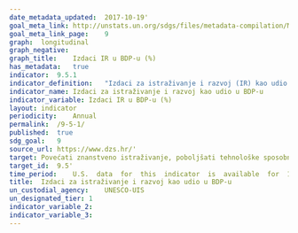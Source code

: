 ```yaml
---	
date_metadata_updated:	2017-10-19'
goal_meta_link:	http://unstats.un.org/sdgs/files/metadata-compilation/Metadata-Goal-9.pdf'
goal_meta_link_page:	9
graph:	longitudinal
graph_negative:	
graph_title:	Izdaci IR u BDP-u (%)
has_metadata:	true
indicator:	9.5.1
indicator_definition:	"Izdaci za istraživanje i razvoj (IR) kao udio u bruto domaćem proizvodu (BDP) su iznos izdataka za IR podijeljen s ukupnim outputom gospodarstva (BDP-om). Priručnik Frascati OECD-a (OECD, 2015) pruža relevantne definicije o istraživanju i razvoju, bruto domaćim izdacima za IR i istraživačima. Istraživanje i razvoj (IR) jest kreativni sustavni stvaralački rad s ciljem uvećanja količine znanja uključujući znanja o čovjeku, kulturi i društvu, kao i osmišljavanje novih primjena dostupnog znanja (FM 2.5). Bruto domaći izdaci za IR jesu ukupni unutarnji izdaci za IR na području države u promatranoj kalendarskoj godini (FM 4.7). Uključuju IR proveden u zemlji financiran iz inozemstva, ali isključuju financiranje IR-a provedenog u inozemstvu (FM 4.8). Unutarnji izdaci za IR jesu svi tekući izdaci i kapitalni izdaci u bruto iznosima za IR proveden u izvještajnoj jedinici, neovisno o izvoru sredstava (FM 4.10). Istraživači su stručnjaci koji se bave stvaranjem novog znanja. Oni provode istraživanje i poboljšavaju i razvijaju koncepte, teorije, modele, postupke, softver ili operativne metode (FM 5.35). Izvor: Eurostat"
indicator_name:	Izdaci za istraživanje i razvoj kao udio u BDP-u
indicator_variable:	Izdaci IR u BDP-u (%)
layout:	indicator
periodicity:	Annual
permalink:	/9-5-1/
published:	true
sdg_goal:	9
source_url:	https://www.dzs.hr/'
target:	Povećati znanstveno istraživanje, poboljšati tehnološke sposobnosti proizvodnih sektora u svim zemljama, osobito zemljama u razvoju, uključujući, do 2030., stimulirati inovacije i bitno povećati broj zaposlenih na istraživanju i razvoju na milijun ljudi i javnih i privatnih izdataka za istraživanje i razvoj
target_id:	9.5'
time_period:	U.S.  data  for  this  indicator  is  available  for  1953  to  present.  The  most  recent  year  avaiable  in  published  data  is  2015.
title:	Izdaci za istraživanje i razvoj kao udio u BDP-u
un_custodial_agency:	UNESCO-UIS
un_designated_tier:	1
indicator_variable_2:	
indicator_variable_3:	
---	
```

